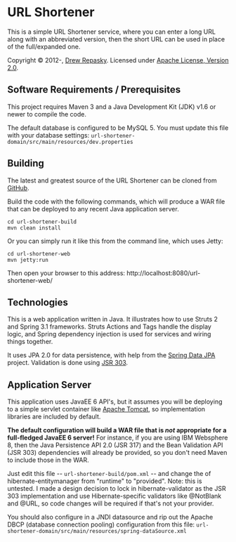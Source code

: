 URL Shortener
=============

This is a simple URL Shortener service, where you can enter a long URL along with an abbreviated version, then the short URL can be used in place of the full/expanded one.

Copyright &copy; 2012-, [Drew Repasky].  Licensed under [Apache License, Version 2.0].


Software Requirements / Prerequisites
-------------------------------------
This project requires Maven 3 and a Java Development Kit (JDK) v1.6 or newer to compile the code.

The default database is configured to be MySQL 5.  You must update this file with your database settings: `url-shortener-domain/src/main/resources/dev.properties`


Building
--------
The latest and greatest source of the URL Shortener can be cloned from [GitHub].

Build the code with the following commands, which will produce a WAR file that can be deployed to any recent Java application server.

    cd url-shortener-build
    mvn clean install


Or you can simply run it like this from the command line, which uses Jetty:

    cd url-shortener-web
    mvn jetty:run

Then open your browser to this address: http://localhost:8080/url-shortener-web/


Technologies
------------
This is a web application written in Java.  It illustrates how to use Struts 2 and Spring 3.1 frameworks.  Struts Actions and Tags handle the display logic, and Spring dependency injection is used for services and wiring things together.

It uses JPA 2.0 for data persistence, with help from the [Spring Data JPA] project.  Validation is done using [JSR 303].


Application Server
------------------
This application uses JavaEE 6 API's, but it assumes you will be deploying to a simple servlet container like [Apache Tomcat], so implementation libraries are included by default.

**The default configuration will build a WAR file that is _not_ appropriate for a full-fledged JavaEE 6 server!**  For instance, if you are using IBM Websphere 8, then the Java Persistence API 2.0 (JSR 317) and the Bean Validation API (JSR 303) dependencies will already be provided, so you don't need Maven to include those in the WAR.

Just edit this file -- `url-shortener-build/pom.xml` -- and change the <scope/> of hibernate-entitymanager from "runtime" to "provided".  Note: this is untested.  I made a design decision to lock in hibernate-validator as the JSR 303 implementation and use Hibernate-specific validators like @NotBlank and @URL, so code changes will be required if that's not your provider.

You should also configure in a JNDI datasource and rip out the Apache DBCP (database connection pooling) configuration from this file: `url-shortener-domain/src/main/resources/spring-dataSource.xml`



[Drew Repasky]: http://twitter.com/drewrepasky
[Apache License, Version 2.0]: http://www.apache.org/licenses/LICENSE-2.0.html
[Apache Tomcat]: http://tomcat.apache.org/
[JSR 303]: http://beanvalidation.org/1.0/spec/
[Spring Data JPA]: http://www.springsource.org/spring-data/jpa
[GitHub]:https://github.com/d-rep/


